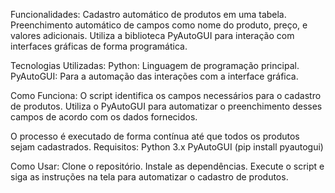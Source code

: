 
Funcionalidades:
Cadastro automático de produtos em uma tabela.
Preenchimento automático de campos como nome do produto, preço, e valores adicionais.
Utiliza a biblioteca PyAutoGUI para interação com interfaces gráficas de forma programática.

Tecnologias Utilizadas:
Python: Linguagem de programação principal.
PyAutoGUI: Para a automação das interações com a interface gráfica.

Como Funciona:
O script identifica os campos necessários para o cadastro de produtos.
Utiliza o PyAutoGUI para automatizar o preenchimento desses campos de acordo com os dados fornecidos.

O processo é executado de forma contínua até que todos os produtos sejam cadastrados.
Requisitos:
Python 3.x
PyAutoGUI (pip install pyautogui)

Como Usar:
Clone o repositório.
Instale as dependências.
Execute o script e siga as instruções na tela para automatizar o cadastro de produtos.